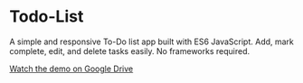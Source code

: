 # Todo-List
A simple and responsive To-Do list app built with ES6 JavaScript. Add, mark complete, edit, and delete tasks easily. No frameworks required.

[Watch the demo on Google Drive](https://drive.google.com/file/d/1w5WoCTlhOy5rHCRp-bFhSmp1wG--vcSw/view?usp=sharing)
